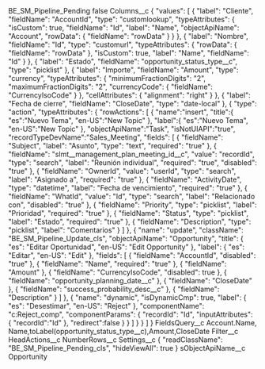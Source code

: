 <?xml version="1.0" encoding="UTF-8"?>
<CustomMetadata xmlns="http://soap.sforce.com/2006/04/metadata" xmlns:xsi="http://www.w3.org/2001/XMLSchema-instance" xmlns:xsd="http://www.w3.org/2001/XMLSchema">
    <label>BE_SM_Pipeline_Pending</label>
    <protected>false</protected>
    <values>
        <field>Columns__c</field>
        <value xsi:type="xsd:string">{
    &quot;values&quot;: [
        {
            &quot;label&quot;: &quot;Cliente&quot;,
            &quot;fieldName&quot;: &quot;AccountId&quot;,
            &quot;type&quot;: &quot;customlookup&quot;,
            &quot;typeAttributes&quot;: {
                &quot;isCustom&quot;: true,
                &quot;fieldName&quot;: &quot;Id&quot;,
                &quot;label&quot;: &quot;Name&quot;,
                &quot;objectApiName&quot;: &quot;Account&quot;,
                &quot;rowData&quot;: {
                    &quot;fieldName&quot;: &quot;rowData&quot;
                }
            }
        },
        {
            &quot;label&quot;: &quot;Nombre&quot;,
            &quot;fieldName&quot;: &quot;Id&quot;,
            &quot;type&quot;: &quot;customurl&quot;,
            &quot;typeAttributes&quot;: {
                &quot;rowData&quot;: {
                    &quot;fieldName&quot;: &quot;rowData&quot;
                },
                &quot;isCustom&quot;: true,
                &quot;label&quot;: &quot;Name&quot;,
                &quot;fieldName&quot;: &quot;Id&quot;
            }
        },
		{
			&quot;label&quot;: &quot;Estado&quot;,
			&quot;fieldName&quot;: &quot;opportunity_status_type__c&quot;,
			&quot;type&quot;: &quot;picklist&quot;
        },
        {
            &quot;label&quot;: &quot;Importe&quot;,
            &quot;fieldName&quot;: &quot;Amount&quot;,
            &quot;type&quot;: &quot;currency&quot;,
            &quot;typeAttributes&quot;: {
                &quot;minimumFractionDigits&quot;: &quot;2&quot;,
                &quot;maximumFractionDigits&quot;: &quot;2&quot;,
                &quot;currencyCode&quot;: {
                    &quot;fieldName&quot;: &quot;CurrencyIsoCode&quot;
                }
            },
            &quot;cellAttributes&quot;: {
                &quot;alignment&quot;: &quot;right&quot;
            }
        },
        {
            &quot;label&quot;: &quot;Fecha de cierre&quot;,
            &quot;fieldName&quot;: &quot;CloseDate&quot;,
            &quot;type&quot;: &quot;date-local&quot;
        },
        {
            &quot;type&quot;: &quot;action&quot;,
            &quot;typeAttributes&quot;: {
                &quot;rowActions&quot;: [
                    {
						&quot;name&quot;:&quot;insert&quot;,
						&quot;title&quot;:{
							&quot;es&quot;:&quot;Nuevo Tema&quot;,
							&quot;en-US&quot;:&quot;New Topic&quot;
						},
						&quot;label&quot;:{
							&quot;es&quot;:&quot;Nuevo Tema&quot;,
							&quot;en-US&quot;:&quot;New Topic&quot;
						},
						&quot;objectApiName&quot;:&quot;Task&quot;,
						&quot;isNotUIAPI&quot;:&quot;true&quot;,
						&quot;recordTypeDevName&quot;:&quot;Sales_Meeting&quot;,
						&quot;fields&quot;: [
							{
								&quot;fieldName&quot;: &quot;Subject&quot;,
								&quot;label&quot;: &quot;Asunto&quot;,
								&quot;type&quot;: &quot;text&quot;,
								&quot;required&quot;: &quot;true&quot;
							},
							{
								&quot;fieldName&quot;: &quot;slmt__management_plan_meeting_id__c&quot;,
								&quot;value&quot;: &quot;recordId&quot;,
								&quot;type&quot;: &quot;search&quot;,
								&quot;label&quot;: &quot;Reunión individual&quot;,
								&quot;required&quot;: &quot;true&quot;,
								&quot;disabled&quot;: &quot;true&quot;
							},
							{
								&quot;fieldName&quot;: &quot;OwnerId&quot;,
								&quot;value&quot;: &quot;userId&quot;,
								&quot;type&quot;: &quot;search&quot;,
								&quot;label&quot;: &quot;Asignado a&quot;,
								&quot;required&quot;: &quot;true&quot;
							},
							{
								&quot;fieldName&quot;: &quot;ActivityDate&quot;,
								&quot;type&quot;: &quot;datetime&quot;,
								&quot;label&quot;: &quot;Fecha de vencimiento&quot;,
								&quot;required&quot;: &quot;true&quot;
							},
							{
								&quot;fieldName&quot;: &quot;WhatId&quot;,
								&quot;value&quot;: &quot;Id&quot;,
								&quot;type&quot;: &quot;search&quot;,
								&quot;label&quot;: &quot;Relacionado con&quot;,
								&quot;disabled&quot;: &quot;true&quot;
							},
							{
								&quot;fieldName&quot;: &quot;Priority&quot;,
								&quot;type&quot;: &quot;picklist&quot;,
								&quot;label&quot;: &quot;Prioridad&quot;,
								&quot;required&quot;: &quot;true&quot;
							},
							{
								&quot;fieldName&quot;: &quot;Status&quot;,
								&quot;type&quot;: &quot;picklist&quot;,
								&quot;label&quot;: &quot;Estado&quot;,
								&quot;required&quot;: &quot;true&quot;
							},
							{
								&quot;fieldName&quot;: &quot;Description&quot;,
								&quot;type&quot;: &quot;picklist&quot;,
								&quot;label&quot;: &quot;Comentarios&quot;
							}
						]
					},
                    {
                        &quot;name&quot;: &quot;update&quot;,
                        &quot;className&quot;: &quot;BE_SM_Pipeline_Update_cls&quot;,
                        &quot;objectApiName&quot;: &quot;Opportunity&quot;,
                        &quot;title&quot;: {
                            &quot;es&quot;: &quot;Editar Oportunidad&quot;,
                            &quot;en-US&quot;: &quot;Edit Opportunity&quot;
                        },
                        &quot;label&quot;: {
                            &quot;es&quot;: &quot;Editar&quot;,
                            &quot;en-US&quot;: &quot;Edit&quot;
                        },
                        &quot;fields&quot;: [
                            {
                                &quot;fieldName&quot;: &quot;AccountId&quot;,
                                &quot;disabled&quot;: &quot;true&quot;
                            },
                            {
                                &quot;fieldName&quot;: &quot;Name&quot;,
                                &quot;required&quot;: &quot;true&quot;
                            },
                            {
                                &quot;fieldName&quot;: &quot;Amount&quot;
                            },
                            {
                                &quot;fieldName&quot;: &quot;CurrencyIsoCode&quot;,
								&quot;disabled&quot;: true
                            },
                            {
                                &quot;fieldName&quot;: &quot;opportunity_planning_date__c&quot;
                            },
                            {
                                &quot;fieldName&quot;: &quot;CloseDate&quot;
                            },
                            {
                                &quot;fieldName&quot;: &quot;success_probability_desc__c&quot;
                            },
                            {
                                &quot;fieldName&quot;: &quot;Description&quot;
                            }
                        ]
                    },
                    {
                        &quot;name&quot;: &quot;dynamic&quot;,
                        &quot;isDynamicCmp&quot;: true,
                        &quot;label&quot;: {
                            &quot;es&quot;: &quot;Desestimar&quot;,
                            &quot;en-US&quot;: &quot;Reject&quot;
                        },
                        &quot;componentName&quot;: &quot;c:Reject_comp&quot;,
                        &quot;componentParams&quot;: {
                            &quot;recordId&quot;: &quot;Id&quot;,
							&quot;inputAttributes&quot;: {
								&quot;recordId&quot;:&quot;Id&quot;
							},
							&quot;redirect&quot;:false
                        }
                    }
                ]
            }
        }
    ]
}</value>
    </values>
    <values>
        <field>FieldsQuery__c</field>
        <value xsi:type="xsd:string">Account.Name, Name,toLabel(opportunity_status_type__c),Amount,CloseDate</value>
    </values>
    <values>
        <field>Filter__c</field>
        <value xsi:nil="true"/>
    </values>
    <values>
        <field>HeadActions__c</field>
        <value xsi:nil="true"/>
    </values>
    <values>
        <field>NumberRows__c</field>
        <value xsi:nil="true"/>
    </values>
    <values>
        <field>Settings__c</field>
        <value xsi:type="xsd:string">{
&quot;readClassName&quot;: &quot;BE_SM_Pipeline_Pending_cls&quot;,
&quot;hideViewAll&quot;: true
}</value>
    </values>
    <values>
        <field>sObjectApiName__c</field>
        <value xsi:type="xsd:string">Opportunity</value>
    </values>
</CustomMetadata>
